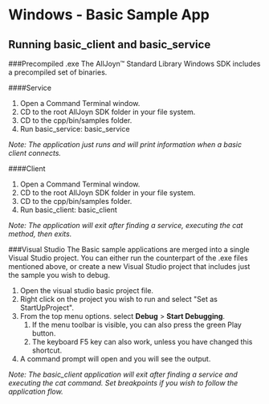 # Windows - Basic Sample App

## Running basic_client and basic_service
###Precompiled .exe
The AllJoyn&trade; Standard Library Windows SDK includes a precompiled set of binaries.

####Service
1. Open a Command Terminal window.
2. CD to the root AllJoyn SDK folder in your file system.
3. CD to the cpp/bin/samples folder.
4. Run basic_service:
    basic_service

*Note: The application just runs and will print information when a basic client connects.*

####Client
1. Open a Command Terminal window.
2. CD to the root AllJoyn SDK folder in your file system.
3. CD to the cpp/bin/samples folder.
4. Run basic_client:
    basic_client

*Note: The application will exit after finding a service, executing the cat method, then exits.*

###Visual Studio
The Basic sample applications are merged into a single Visual Studio project.  You can either run the counterpart of the .exe files mentioned above, or create a new Visual Studio project that includes just the sample you wish to debug.
1. Open the visual studio basic project file.
2. Right click on the project you wish to run and select "Set as StartUpProject".
3. From the top menu options. select **Debug** > **Start Debugging**.
    1. If the menu toolbar is visible, you can also press the green Play button.
    2. The keyboard F5 key can also work, unless you have changed this shortcut.
4. A command prompt will open and you will see the output.

*Note: The basic_client application will exit after finding a service and executing the cat command.  Set breakpoints if you wish to follow the application flow.*
